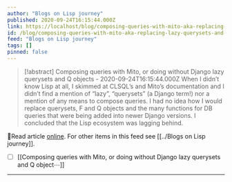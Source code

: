 ```yaml
---
author: "Blogs on Lisp journey"
published: 2020-09-24T16:15:44.000Z
link: https://localhost/blog/composing-queries-with-mito-aka-replacing-lazy-querysets-and-q-objects/
id: /blog/composing-queries-with-mito-aka-replacing-lazy-querysets-and-q-objects/
feed: "Blogs on Lisp journey"
tags: []
pinned: false
---
```

> [!abstract] Composing queries with Mito, or doing without Django lazy querysets and Q objects - 2020-09-24T16:15:44.000Z
> When I didn’t know Lisp at all, I skimmed at CLSQL’s and Mito’s documentation and I didn’t find a mention of “lazy”, “querysets” (a Django term!) nor a mention of any means to compose queries. I had no idea how I would replace querysets, F and Q objects and the many functions for DB queries that were being added into newer Django versions. I concluded that the Lisp ecosystem was lagging behind.

🔗Read article [online](https://localhost/blog/composing-queries-with-mito-aka-replacing-lazy-querysets-and-q-objects/). For other items in this feed see [[../Blogs on Lisp journey]].

- [ ] [[Composing queries with Mito, or doing without Django lazy querysets and Q object⋯]]
- - -

